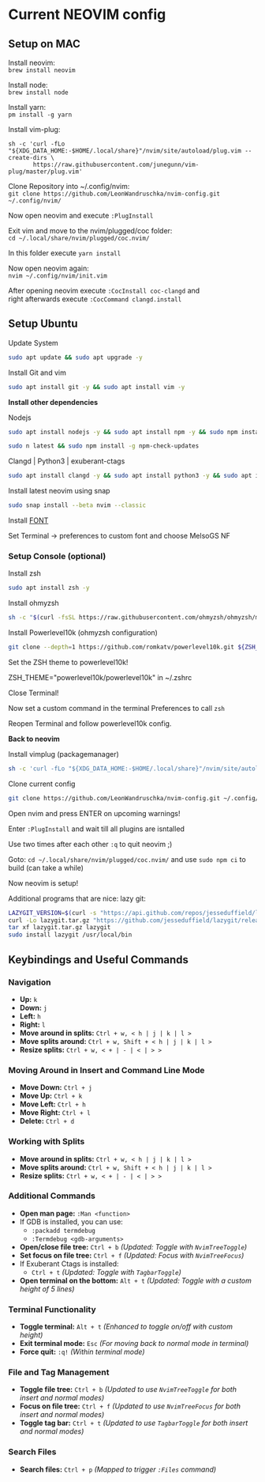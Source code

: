 # Current NEOVIM config

## Setup on MAC

Install neovim:\
```brew install neovim```

Install node:\
```brew install node```

Install yarn:\
```pm install -g yarn```

Install vim-plug:
```
sh -c 'curl -fLo "${XDG_DATA_HOME:-$HOME/.local/share}"/nvim/site/autoload/plug.vim --create-dirs \
       https://raw.githubusercontent.com/junegunn/vim-plug/master/plug.vim'
```

Clone Repository into ~/.config/nvim:\
```git clone https://github.com/LeonWandruschka/nvim-config.git ~/.config/nvim/```


Now open neovim and execute ```:PlugInstall```

Exit vim and move to the nvim/plugged/coc folder:\
```cd ~/.local/share/nvim/plugged/coc.nvim/```

In this folder execute ```yarn install```

Now open neovim again:\
```nvim ~/.config/nvim/init.vim```

After opening neovim execute ```:CocInstall coc-clangd``` and\
right afterwards execute ```:CocCommand clangd.install```




## Setup Ubuntu

Update System

```zsh
sudo apt update && sudo apt upgrade -y
```

Install Git and vim

```zsh
sudo apt install git -y && sudo apt install vim -y
```

**Install other dependencies**

Nodejs

```zsh
sudo apt install nodejs -y && sudo apt install npm -y && sudo npm install -g n
```

```zsh
sudo n latest && sudo npm install -g npm-check-updates
```

Clangd | Python3 | exuberant-ctags

```zsh
sudo apt install clangd -y && sudo apt install python3 -y && sudo apt install exuberant-ctags -y
```

Install latest neovim using snap

```zsh
sudo snap install --beta nvim --classic
```

Install [FONT](https://github.com/romkatv/powerlevel10k?tab=readme-ov-file#meslo-nerd-font-patched-for-powerlevel10k)

Set Terminal -> preferences to custom font and choose MelsoGS NF


### Setup Console (optional)

Install zsh

```zsh
sudo apt install zsh -y
```

Install ohmyzsh

```zsh
sh -c "$(curl -fsSL https://raw.githubusercontent.com/ohmyzsh/ohmyzsh/master/tools/install.sh)"
```

Install Powerlevel10k (ohmyzsh configuration)

```zsh
git clone --depth=1 https://github.com/romkatv/powerlevel10k.git ${ZSH_CUSTOM:-$HOME/.oh-my-zsh/custom}/themes/powerlevel10k
```

Set the ZSH theme to powerlevel10k!

ZSH_THEME="powerlevel10k/powerlevel10k" in ~/.zshrc

Close Terminal!

Now set a custom command in the terminal Preferences to call ```zsh```

Reopen Terminal and follow powerlevel10k config.


**Back to neovim**

Install vimplug (packagemanager)

```zsh
sh -c 'curl -fLo "${XDG_DATA_HOME:-$HOME/.local/share}"/nvim/site/autoload/plug.vim --create-dirs \https://raw.githubusercontent.com/junegunn/vim-plug/master/plug.vim'
```

Clone current config

```zsh
git clone https://github.com/LeonWandruschka/nvim-config.git ~/.config/nvim/
```

Open nvim and press ENTER on upcoming warnings!

Enter ```:PlugInstall``` and wait till all plugins are isntalled

Use two times after each other ```:q``` to quit neovim ;)

Goto: ```cd ~/.local/share/nvim/plugged/coc.nvim/```
and use ```sudo npm ci``` to build (can take a while)

Now neovim is setup!


Additional programs that are nice:
lazy git:
```zsh
LAZYGIT_VERSION=$(curl -s "https://api.github.com/repos/jesseduffield/lazygit/releases/latest" | grep -Po '"tag_name": "v\K[^"]*')
curl -Lo lazygit.tar.gz "https://github.com/jesseduffield/lazygit/releases/latest/download/lazygit_${LAZYGIT_VERSION}_Linux_x86_64.tar.gz"
tar xf lazygit.tar.gz lazygit
sudo install lazygit /usr/local/bin
```

## Keybindings and Useful Commands

### Navigation

- **Up:** `k`
- **Down:** `j`
- **Left:** `h`
- **Right:** `l`
- **Move around in splits:** `Ctrl + w, < h | j | k | l >`
- **Move splits around:** `Ctrl + w, Shift + < h | j | k | l >`
- **Resize splits:** `Ctrl + w, < + | - | < | > >`

### Moving Around in Insert and Command Line Mode

- **Move Down:** `Ctrl + j`
- **Move Up:** `Ctrl + k`
- **Move Left:** `Ctrl + h`
- **Move Right:** `Ctrl + l`
- **Delete:** `Ctrl + d`

### Working with Splits

- **Move around in splits:** `Ctrl + w, < h | j | k | l >`
- **Move splits around:** `Ctrl + w, Shift + < h | j | k | l >`
- **Resize splits:** `Ctrl + w, < + | - | < | > >`

### Additional Commands

- **Open man page:** `:Man <function>`
- If GDB is installed, you can use:
  - `:packadd termdebug`
  - `:Termdebug <gdb-arguments>`
- **Open/close file tree:** `Ctrl + b` *(Updated: Toggle with `NvimTreeToggle`)*
- **Set focus on file tree:** `Ctrl + f` *(Updated: Focus with `NvimTreeFocus`)*
- If Exuberant Ctags is installed:
  - `Ctrl + t` *(Updated: Toggle with `TagbarToggle`)*
- **Open terminal on the bottom:** `Alt + t` *(Updated: Toggle with a custom height of 5 lines)*

### Terminal Functionality

- **Toggle terminal:** `Alt + t` *(Enhanced to toggle on/off with custom height)*
- **Exit terminal mode:** `Esc` *(For moving back to normal mode in terminal)*
- **Force quit:** `:q!` *(Within terminal mode)*

### File and Tag Management

- **Toggle file tree:** `Ctrl + b` *(Updated to use `NvimTreeToggle` for both insert and normal modes)*
- **Focus on file tree:** `Ctrl + f` *(Updated to use `NvimTreeFocus` for both insert and normal modes)*
- **Toggle tag bar:** `Ctrl + t` *(Updated to use `TagbarToggle` for both insert and normal modes)*

### Search Files

- **Search files:** `Ctrl + p` *(Mapped to trigger `:Files` command)*

